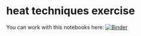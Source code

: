 # heat techniques exercise

You can work with this notebooks here: [![Binder](https://mybinder.org/badge_logo.svg)](https://mybinder.org/v2/gh/ywack/heat-techniques-exercise/main)
